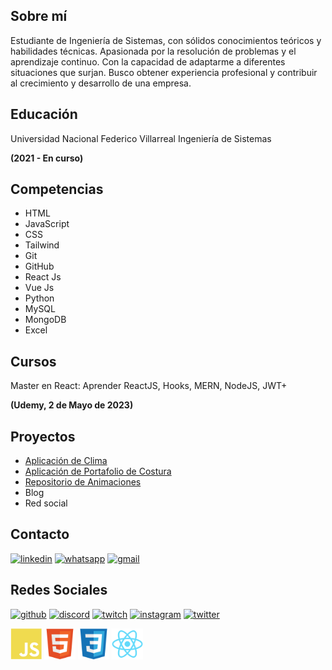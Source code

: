 ## Sobre mí

Estudiante de Ingeniería de Sistemas, con sólidos conocimientos teóricos y 
habilidades técnicas. Apasionada por la resolución de problemas y el aprendizaje continuo. Con la capacidad de adaptarme a diferentes situaciones que surjan. Busco obtener experiencia profesional y contribuir al crecimiento y desarrollo de una empresa.

## Educación

Universidad Nacional Federico Villarreal
Ingeniería de Sistemas

**(2021 - En curso)**

## Competencias

- HTML
- JavaScript
- CSS
- Tailwind
- Git
- GitHub
- React Js
- Vue Js
- Python
- MySQL
- MongoDB
- Excel

## Cursos

Master en React: Aprender ReactJS, Hooks, MERN, NodeJS, JWT+

**(Udemy, 2 de Mayo de 2023)**

## Proyectos
<ul>
  <a href="https://climate-by-city.netlify.app"><li>Aplicación de Clima</li></a>
  <a href="https://costura.netlify.app"><li>Aplicación de Portafolio de Costura</li></a>
  <a href="https://animaciones-tailwind-css.netlify.app"><li>Repositorio de Animaciones</li></a>
  <li>Blog</li>
  <li>Red social</li>
</ul>

## Contacto

[![linkedin](https://img.shields.io/badge/linkedin-0A66C2?style=for-the-badge&logo=linkedin&logoColor=white)](https://www.linkedin.com/in/kiara-luz-fernandez-perez-a182a226b/) [![whatsapp](https://img.shields.io/badge/whatsapp-27C646?style=for-the-badge&logo=whatsapp&logoColor=white)](https://wa.me/51967252509)  [![gmail](https://img.shields.io/badge/gmail-C70000?style=for-the-badge&logo=gmail&logoColor=white)](mailto:fernandezperezkiara@gmail.com) 

## Redes Sociales
[![github](https://img.shields.io/badge/github-212425?style=for-the-badge&logo=github&logoColor=white)](https://github.com/KiaraLuz) [![discord](https://img.shields.io/badge/discord-606996?style=for-the-badge&logo=discord&logoColor=white)](https://twitter.com/) [![twitch](https://img.shields.io/badge/twitch-A334E6?style=for-the-badge&logo=twitch&logoColor=white)](https://www.twitch.tv/kaori__17) [![instagram](https://img.shields.io/badge/instagram-F93B7D?style=for-the-badge&logo=instagram&logoColor=white)](https://www.instagram.com/kaori_san17/) [![twitter](https://img.shields.io/badge/twitter-1DA1F2?style=for-the-badge&logo=twitter&logoColor=white)](https://twitter.com/KaoriCh53967208)

<div>  
<img src="https://raw.githubusercontent.com/devicons/devicon/master/icons/javascript/javascript-plain.svg" width="50" height="50"/>
<img src="https://raw.githubusercontent.com/devicons/devicon/master/icons/html5/html5-original.svg" width="50" height="50"/>
<img src="https://raw.githubusercontent.com/devicons/devicon/master/icons/css3/css3-original.svg" width="50" height="50"/>
<img src="https://raw.githubusercontent.com/devicons/devicon/master/icons/react/react-original.svg" width="50" height="50"/>
</div>
